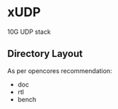 xUDP
====

10G UDP stack


Directory Layout
----------------

As per opencores recommendation:
- doc
- rtl
- bench
